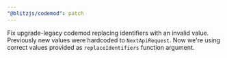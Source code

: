 ```yaml
---
"@blitzjs/codemod": patch
---
```


Fix upgrade-legacy codemod replacing identifiers with an invalid value. Previously new values were hardcoded to `NextApiRequest`. Now we're using correct values provided as `replaceIdentifiers` function argument.
